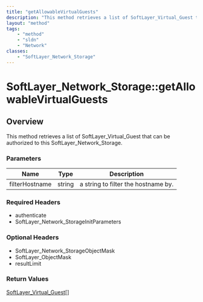 ```yaml
---
title: "getAllowableVirtualGuests"
description: "This method retrieves a list of SoftLayer_Virtual_Guest that can be authorized to this SoftLayer_Network_Storage."
layout: "method"
tags:
    - "method"
    - "sldn"
    - "Network"
classes:
    - "SoftLayer_Network_Storage"
---
```

# SoftLayer_Network_Storage::getAllowableVirtualGuests
## Overview 
This method retrieves a list of SoftLayer_Virtual_Guest that can be authorized to this SoftLayer_Network_Storage. 

### Parameters 
|Name | Type | Description |
| --- | --- | --- |
|filterHostname| string| a string to filter the hostname by.|


### Required Headers
* authenticate
* SoftLayer_Network_StorageInitParameters

### Optional Headers
* SoftLayer_Network_StorageObjectMask
* SoftLayer_ObjectMask
* resultLimit

### Return Values
<a href='/reference/datatypes/SoftLayer_Virtual_Guest'>SoftLayer_Virtual_Guest[] </a>

